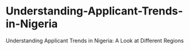 # Understanding-Applicant-Trends-in-Nigeria
Understanding Applicant Trends in Nigeria: A Look at Different Regions

